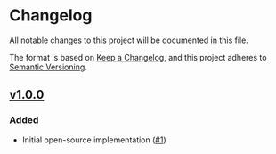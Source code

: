 # Changelog
All notable changes to this project will be documented in this file.

The format is based on [Keep a Changelog](https://keepachangelog.com/en/1.0.0/),
and this project adheres to [Semantic Versioning](https://semver.org/spec/v2.0.0.html).

## [v1.0.0]
### Added

- Initial open-source implementation ([#1])

[Unreleased]: https://github.com/projectsyn/component-cluster-autoscaler/compare/v1.0.0...HEAD
[v1.0.0]: https://github.com/projectsyn/component-cluster-autoscaler/releases/tag/v1.0.0

[#1]: https://github.com/projectsyn/component-cluster-autoscaler/pull/
